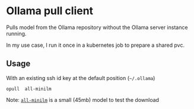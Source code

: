 # Ollama pull client

Pulls model from the Ollama repository without the Ollama server instance running.

In my use case, I run it once in a kubernetes job to prepare a shared pvc.

## Usage
With an existing ssh id key at the default position (`~/.ollama`)
```shell
opull  all-minilm 
```
Note: [`all-minilm`](https://ollama.com/library/all-minilm) is a small (45mb) model to test the download
